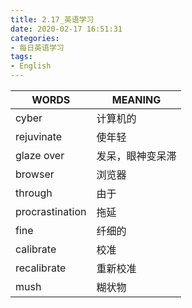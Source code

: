 ```yaml
---
title: 2.17_英语学习
date: 2020-02-17 16:51:31
categories: 
- 每日英语学习
tags:
- English
---
```


| WORDS           | MEANING          |
| --------------- | ---------------- |
| cyber           | 计算机的         |
| rejuvinate      | 使年轻           |
| glaze over      | 发呆，眼神变呆滞 |
| browser         | 浏览器           |
| through         | 由于             |
| procrastination | 拖延             |
| fine            | 纤细的           |
| calibrate       | 校准             |
| recalibrate     | 重新校准         |
| mush            | 糊状物           |

